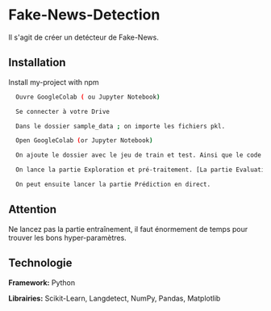 # Fake-News-Detection

Il s'agit de créer un detécteur de Fake-News. 

## Installation

Install my-project with npm

```bash
  Ouvre GoogleColab ( ou Jupyter Notebook)
```
```bash
  Se connecter à votre Drive
```
```bash
  Dans le dossier sample_data ; on importe les fichiers pkl.
```
```bash
  Open GoogleColab (or Jupyter Notebook)
```
```bash
  On ajoute le dossier avec le jeu de train et test. Ainsi que le code Python.
```
```bash
  On lance la partie Exploration et pré-traitement. [La partie Evaluation a déjà été lancée]
```
```bash
  On peut ensuite lancer la partie Prédiction en direct.
```


## Attention

Ne lancez pas la partie entraînement, il faut énormement de temps pour trouver les bons hyper-paramètres. 


## Technologie

**Framework:** Python

**Librairies:** Scikit-Learn, Langdetect, NumPy, Pandas, Matplotlib




